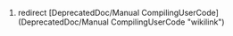 1.  redirect [DeprecatedDoc/Manual CompilingUserCode](DeprecatedDoc/Manual CompilingUserCode "wikilink")

